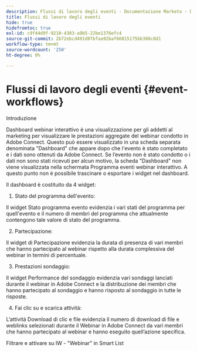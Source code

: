 ```yaml
---
description: Flussi di lavoro degli eventi - Documentazione Marketo - Documentazione del prodotto
title: Flussi di lavoro degli eventi
hide: true
hidefromtoc: true
exl-id: c9f44d9f-9210-4303-a9b5-22be1376efc4
source-git-commit: 2b72ebcd491d07bfaa92baf66815175bb388c8d1
workflow-type: tm+mt
source-wordcount: '250'
ht-degree: 0%

---
```


# Flussi di lavoro degli eventi {#event-workflows}

Introduzione

Dashboard webinar interattivo è una visualizzazione per gli addetti al marketing per visualizzare le prestazioni aggregate del webinar condotto in Adobe Connect. Questo può essere visualizzato in una scheda separata denominata &quot;Dashboard&quot; che appare dopo che l&#39;evento è stato completato e i dati sono ottenuti da Adobe Connect. Se l’evento non è stato condotto o i dati non sono stati ricevuti per alcun motivo, la scheda &quot;Dashboard&quot; non viene visualizzata nella schermata Programma eventi webinar interattivo. A questo punto non è possibile trascinare o esportare i widget nel dashboard.

Il dashboard è costituito da 4 widget:

1. Stato del programma dell&#39;evento:

Il widget Stato programma evento evidenzia i vari stati del programma per quell&#39;evento e il numero di membri del programma che attualmente contengono tale valore di stato del programma.

2. Partecipazione:

Il widget di Partecipazione evidenzia la durata di presenza di vari membri che hanno partecipato al webinar rispetto alla durata complessiva del webinar in termini di percentuale.

3. Prestazioni sondaggio:

Il widget Performance del sondaggio evidenzia vari sondaggi lanciati durante il webinar in Adobe Connect e la distribuzione dei membri che hanno partecipato al sondaggio e hanno risposto al sondaggio in tutte le risposte.

4. Fai clic su e scarica attività:

L’attività Download di clic e file evidenzia il numero di download di file e weblinks selezionati durante il Webinar in Adobe Connect da vari membri che hanno partecipato al webinar e hanno eseguito quell’azione specifica.



Filtrare e attivare su IW - &quot;Webinar&quot; in Smart List